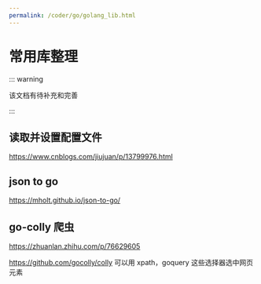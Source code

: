 ```yaml
---
permalink: /coder/go/golang_lib.html
---
```


# 常用库整理

::: warning

该文档有待补充和完善

:::

## 读取并设置配置文件

https://www.cnblogs.com/jiujuan/p/13799976.html

## json to go

https://mholt.github.io/json-to-go/

## go-colly 爬虫

https://zhuanlan.zhihu.com/p/76629605

https://github.com/gocolly/colly
可以用 xpath，goquery 这些选择器选中网页元素
